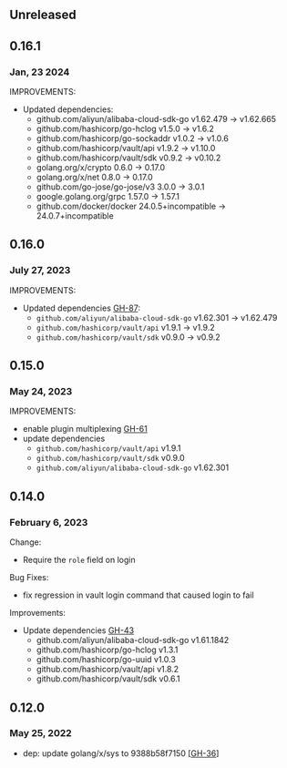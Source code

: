 ## Unreleased

## 0.16.1
### Jan, 23 2024

IMPROVEMENTS:
* Updated dependencies:
  * github.com/aliyun/alibaba-cloud-sdk-go v1.62.479 -> v1.62.665
  * github.com/hashicorp/go-hclog v1.5.0 -> v1.6.2
  * github.com/hashicorp/go-sockaddr v1.0.2 -> v1.0.6
  * github.com/hashicorp/vault/api v1.9.2 -> v1.10.0
  * github.com/hashicorp/vault/sdk v0.9.2 -> v0.10.2
  * golang.org/x/crypto 0.6.0 -> 0.17.0
  * golang.org/x/net 0.8.0 -> 0.17.0
  * github.com/go-jose/go-jose/v3 3.0.0 -> 3.0.1
  * google.golang.org/grpc 1.57.0 -> 1.57.1
  * github.com/docker/docker 24.0.5+incompatible -> 24.0.7+incompatible


## 0.16.0
### July 27, 2023

IMPROVEMENTS:
* Updated dependencies [GH-87](https://github.com/hashicorp/vault-plugin-auth-alicloud/pull/87):
  * `github.com/aliyun/alibaba-cloud-sdk-go` v1.62.301 -> v1.62.479
  * `github.com/hashicorp/vault/api` v1.9.1 -> v1.9.2
  * `github.com/hashicorp/vault/sdk` v0.9.0 -> v0.9.2

## 0.15.0
### May 24, 2023

IMPROVEMENTS:
* enable plugin multiplexing [GH-61](https://github.com/hashicorp/vault-plugin-auth-alicloud/pull/61)
* update dependencies
  * `github.com/hashicorp/vault/api` v1.9.1
  * `github.com/hashicorp/vault/sdk` v0.9.0
  * `github.com/aliyun/alibaba-cloud-sdk-go` v1.62.301

## 0.14.0
### February 6, 2023

Change:
* Require the `role` field on login

Bug Fixes:
* fix regression in vault login command that caused login to fail

Improvements:
* Update dependencies [GH-43](https://github.com/hashicorp/vault-plugin-auth-alicloud/pull/43)
  * github.com/aliyun/alibaba-cloud-sdk-go v1.61.1842
  * github.com/hashicorp/go-hclog v1.3.1
  * github.com/hashicorp/go-uuid v1.0.3
  * github.com/hashicorp/vault/api v1.8.2
  * github.com/hashicorp/vault/sdk v0.6.1

## 0.12.0
### May 25, 2022

* dep: update golang/x/sys to 9388b58f7150 [[GH-36](https://github.com/hashicorp/vault-plugin-auth-alicloud/pull/36)]
